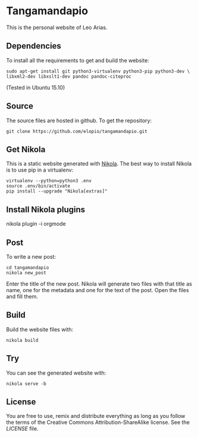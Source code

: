 # Tangamandapio

This is the personal website of Leo Arias.

## Dependencies

To install all the requirements to get and build the website:

    sudo apt-get install git python3-virtualenv python3-pip python3-dev \
    libxml2-dev libxslt1-dev pandoc pandoc-citeproc

(Tested in Ubuntu 15.10)

## Source

The source files are hosted in github. To get the repository:

    git clone https://github.com/elopio/tangamandapio.git

## Get Nikola

This is a static website generated with [Nikola](https://getnikola.com/). The
best way to install Nikola is to use pip in a virtualenv:

    virtualenv --python=python3 .env
    source .env/bin/activate
    pip install --upgrade "Nikola[extras]"

## Install Nikola plugins

   nikola plugin -i orgmode

## Post

To write a new post:

    cd tangamandapio
    nikola new_post

Enter the title of the new post.
Nikola will generate two files with that title as name, one for the metadata
and one for the text of the post. Open the files and fill them.

## Build

Build the website files with:

    nikola build

## Try

You can see the generated website with:

    nikola serve -b

## License

You are free to use, remix and distribute everything as long as you follow the
terms of the Creative Commons Attribution-ShareAlike license. See the _LICENSE_
file.
